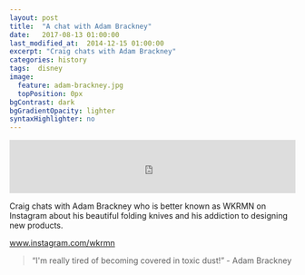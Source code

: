 ```yaml
---
layout: post
title:  "A chat with Adam Brackney"
date:   2017-08-13 01:00:00
last_modified_at:  2014-12-15 01:00:00
excerpt: "Craig chats with Adam Brackney"
categories: history
tags:  disney
image:
  feature: adam-brackney.jpg
  topPosition: 0px
bgContrast: dark
bgGradientOpacity: lighter
syntaxHighlighter: no
---
```



<iframe frameborder='0' height='94px' scrolling='no' seamless src='https://simplecast.com/e/85995?style=medium-light' width='100%'></iframe>

Craig chats with Adam Brackney who is better known as WKRMN on Instagram about his beautiful folding knives and his addiction to designing new products.

 <a href="https://www.instagram.com/wkrmn" target="_blank">www.instagram.com/wkrmn</a> 

<blockquote class="largeQuote">“I'm really tired of becoming covered in toxic dust!” - Adam Brackney</blockquote>




